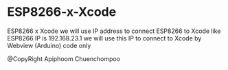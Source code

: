 # ESP8266-x-Xcode
ESP8266 x Xcode we will use IP address to connect ESP8266 to Xcode
like ESP8266 IP is 192.168.23.1 we will use this IP to connect to Xcode by Webview
(Arduino) code only

@CopyRight Apiphoom Chuenchompoo
